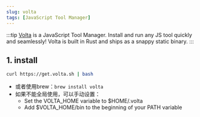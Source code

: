 ```yaml
---
slug: volta
tags: [JavaScript Tool Manager]
---
```


:::tip
[Volta](https://volta.sh/) is a JavaScript Tool Manager. Install and run any JS tool quickly and seamlessly! Volta is built in Rust and ships as a snappy static binary.
:::

## 1. install
```bash
curl https://get.volta.sh | bash
```
- 或者使用brew：`brew install volta`
- 如果不能全局使用，可以手动设置：
  - Set the VOLTA_HOME variable to $HOME/.volta
  - Add $VOLTA_HOME/bin to the beginning of your PATH variable
